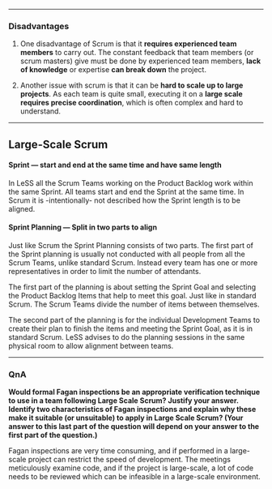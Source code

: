 
___
### Disadvantages

1.  One disadvantage of Scrum is that it **requires experienced team members** to carry out. The constant feedback that team members (or scrum masters) give must be done by experienced team members, **lack of knowledge** or expertise **can break down** the project.
    
2.  Another issue with scrum is that it can be **hard to scale up to large projects**. As each team is quite small, executing it on a **large scale requires precise coordination**, which is often complex and hard to understand.
    
___
## Large-Scale Scrum

#### Sprint — start and end at the same time and have same length
In LeSS all the Scrum Teams working on the Product Backlog work within the same Sprint. All teams start and end the Sprint at the same time. In Scrum it is -intentionally- not described how the Sprint length is to be aligned.

#### Sprint Planning — Split in two parts to align
Just like Scrum the Sprint Planning consists of two parts. The first part of the Sprint planning is usually not conducted with all people from all the Scrum Teams, unlike standard Scrum. Instead every team has one or more representatives in order to limit the number of attendants.

The first part of the planning is about setting the Sprint Goal and selecting the Product Backlog Items that help to meet this goal. Just like in standard Scrum. The Scrum Teams divide the number of items between themselves.

The second part of the planning is for the individual Development Teams to create their plan to finish the items and meeting the Sprint Goal, as it is in standard Scrum. LeSS advises to do the planning sessions in the same physical room to allow alignment between teams.

___
### QnA

**Would formal Fagan inspections be an appropriate verification technique to use in a team following Large Scale Scrum? Justify your answer. Identify two characteristics of Fagan inspections and explain why these make it suitable (or unsuitable) to apply in Large Scale Scrum? (Your answer to this last part of the question will depend on your answer to the first part of the question.)**

Fagan inspections are very time consuming, and if performed in a large-scale project can restrict the speed of development. The meetings meticulously examine code, and if the project is large-scale, a lot of code needs to be reviewed which can be infeasible in a large-scale environment.